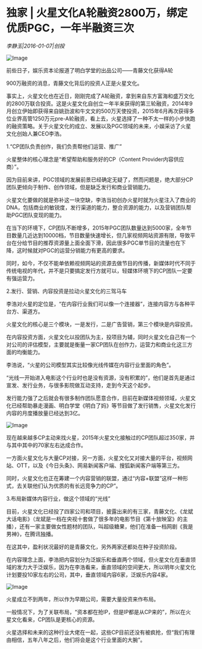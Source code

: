 # 独家 | 火星文化A轮融资2800万，绑定优质PGC，一年半融资三次

*李静玉|2016-01-07|创投*

![Image](http://static.ylzbl.com/uploads/ueditor/php/upload/image/20180305/1520223206910885.jpeg)

前些日子，娱乐资本论报道了明白学堂的出品公司——青藤文化获得A轮

900万融资的消息，青藤文化背后的投资人正是火星文化。

事实上，火星文化也在近日，刚刚完成了A轮融资，拿到来自东方富海和盛万文化的2800万联合投资。这是火星文化自创立一年半来获得的第三轮融资，2014年9月创立伊始即获得来自姚劲波和牛文文的500万天使投资，2015年6月再次获得多位业界高管1250万元pre-A轮融资，看上去，火星选择了一种不太一样的小步快跑的融资策略。关于火星文化的成立、发展以及PGC领域的未来，小娱采访了火星文化创始人兼CEO李浩。

1.“CP团队负责创作，我们负责帮他们运营、推广”

火星整体的核心理念是“希望帮助和服务好的CP（Content Provider内容供应商）”。

因为目前来讲，PGC领域的发展前景已经确定无疑了，然而问题是，绝大部分CP团队更倾向于制作、创作领域，但是缺乏发行和商业营销能力。

火星文化要做的就是弥补这一块空缺，李浩当初创办火星时就为火星注入了商业的DNA，包括商业的敏锐度，发行渠道的能力，整合资源的能力，以及营销团队帮助PGC团队变现的能力。

在当下的环境下，CP团队不断增多，2015年PGC团队数量达到5000家，全年节目数量几近达到10000档，节目数量快速增长，但几家视频网站资源有限，导致平台在分给节目的推荐资源量上面全面下滑，因此很多PGC单节目的流量也在下降，这时候就对PGC的运营分销能力有更高的要求。

同时，如今，不仅不能单依赖视频网站的资源去做节目的传播，新媒体时代不同于传统电视的年代，并不是只要搞定发行方就可以，轻媒体环境下的CP团队一定要有强运营力。

2.发行、营销、内容投资是拉动火星文化的三驾马车

李浩对火星的定位是，“在内容行业我们可以像一个连接器”，连接内容方与各种平台方、渠道方。

火星文化的核心是三个模块，一是发行，二是广告营销，第三个模块是内容投资。

在内容投资方面，火星文化以投团队为主，投项目为辅，同时火星文化自己有一个对公司的评估模型，主要就是衡量一家CP团队在创作力，运营力和商业化这三方面的均衡能力。

李浩说，“火星的公司模型其实比较像光线传媒在内容行业里面的角色”。

“光线一开始进入电影这个行业时也是没有资源，没有积累的”，他们是首先是通过宣发、发行业务，与很多影院做互动支持，走到今天这个起步。

发行能力强了之后就会有很多制作团队愿意合作，目前在新媒体视频领域，火星文化已经帮助暴走漫画、明白学堂《明白了妈》等节目做了发行销售，火星文化发行内容的月度播放量已经达到3亿。

![Image](http://p2.pstatp.com/large/6c2e000076478e9e2e1d)

现在越来越多CP主动来找火星，2015年火星文化接触过的CP团队超过350家，并与其中其中的70家左右达成合作。

一方面火星文化与大量CP对接，另一方面，火星文化又对接大量的平台，视频网站、OTT，以及《今日头条》、网易新闻客户端、搜狐新闻客户端等第三方。

同时，火星文化也正在筹建一个内容营销的联盟，通过“内容+联盟”这样一种形式，去关联他们认为优质的有长远竞争力的CP”。

3.布局新媒体内容行业，做这个领域的“光线”

目前，火星文化已经投了四家公司和项目，披露出来的有三家，青藤文化、《龙斌大话电影》（龙斌是一档在央视十套做了很多年的电影节目《第十放映室》的主播），还有一家主要做女性题材的团队，叫超级糖果，他们在准备一档网剧《我是男神》，在腾讯独播。

在这其中，盈利状况最好的是青藤文化，另外两家还都处在种子投资阶段。

在内容理念上面，李浩把内容划分为泛娱乐和垂直两个领域，但火星文化在垂直领域的发力大于泛娱乐，因为在李浩看来，垂直领域的空间更大，所以明年火星文化计划要投10家左右的公司，其中，垂直领域内容6家，泛娱乐内容4家。

![Image](http://p2.pstatp.com/large/66c700062c82d8fb8728)

火星成立不到两年，所以作为早期公司，需要大量投资来作布局。

一般情况下，为了关联布局，“资本都在抢IP，但是IP都是从CP来的”，所以在火星文化看来，CP团队是更核心的资源。

火星选择和未来的这种行业大佬在一起，这些CP目前还没有被疯抢，但“我们有理由相信，五年八年之后，他们将会是这个行业里面的大腕”。

